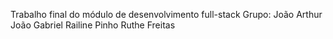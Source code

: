 Trabalho final do módulo de desenvolvimento full-stack Grupo: João Arthur João Gabriel Railine Pinho Ruthe Freitas
